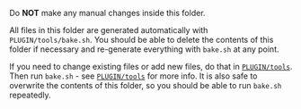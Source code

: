 Do **NOT** make any manual changes inside this folder.

All files in this folder are generated automatically with `PLUGIN/tools/bake.sh`. You should be able to delete the contents of this folder if necessary and re-generate everything with `bake.sh` at any point.

If you need to change existing files or add new files, do that in [`PLUGIN/tools`](../../tools). Then run `bake.sh` - see [`PLUGIN/tools`](../../tools) for more info. It is also safe to overwrite the contents of this folder, so you should be able to run `bake.sh` repeatedly.
